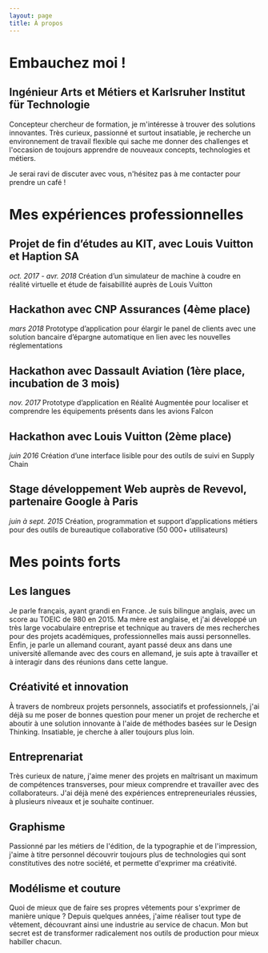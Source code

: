 ```yaml
---
layout: page
title: À propos
---
```

# Embauchez moi !
## Ingénieur Arts et Métiers et Karlsruher Institut für Technologie
Concepteur chercheur de formation, je m'intéresse à trouver des solutions innovantes. Très curieux, passionné et surtout insatiable, je recherche un environnement de travail flexible qui sache me donner des challenges et l'occasion de toujours apprendre de nouveaux concepts, technologies et métiers.

Je serai ravi de discuter avec vous, n'hésitez pas à me contacter pour prendre un café !


# Mes expériences professionnelles

## Projet de fin d’études au KIT, avec Louis Vuitton et Haption SA
*oct. 2017 - avr. 2018*
Création d’un simulateur de machine à coudre en réalité virtuelle et étude de faisabillité auprès de Louis Vuitton

## Hackathon avec CNP Assurances (4ème place)
*mars 2018*
Prototype d’application pour élargir le panel de clients avec une solution bancaire d’épargne automatique en lien avec les nouvelles réglementations

## Hackathon avec Dassault Aviation (1ère place, incubation de 3 mois)
*nov. 2017*
Prototype d’application en Réalité Augmentée pour localiser et comprendre les équipements présents dans les avions Falcon

## Hackathon avec Louis Vuitton (2ème place)
*juin 2016*
Création d’une interface lisible pour des outils de suivi en Supply Chain

## Stage développement Web auprès de Revevol, partenaire Google à Paris
*juin à sept. 2015*
Création, programmation et support d’applications métiers pour des outils de
bureautique collaborative (50 000+ utilisateurs)

# Mes points forts
## Les langues
Je parle français, ayant grandi en France. Je suis bilingue anglais, avec un score au TOEIC de 980 en 2015. Ma mère est anglaise, et j'ai développé un très large vocabulaire entreprise et technique au travers de mes recherches pour des projets académiques, professionnelles mais aussi personnelles. Enfin, je parle un allemand courant, ayant passé deux ans dans une université allemande avec des cours en allemand, je suis apte à travailler et à interagir dans des réunions dans cette langue.

## Créativité et innovation
À travers de nombreux projets personnels, associatifs et professionnels, j'ai déjà su me poser de bonnes question pour mener un projet de recherche et aboutir à une solution innovante à l'aide de méthodes basées sur le Design Thinking. Insatiable, je cherche à aller toujours plus loin.

## Entreprenariat
Très curieux de nature, j'aime mener des projets en maîtrisant un maximum de compétences transverses, pour mieux comprendre et travailler avec des collaborateurs. J'ai déjà mené des expériences entrepreneuriales réussies, à plusieurs niveaux et je souhaite continuer.

## Graphisme
Passionné par les métiers de l'édition, de la typographie et de l'impression, j'aime à titre personnel découvrir toujours plus de technologies qui sont constitutives des notre société, et permette d'exprimer ma créativité.

## Modélisme et couture
Quoi de mieux que de faire ses propres vêtements pour s'exprimer de manière unique ? Depuis quelques années, j'aime réaliser tout type de vêtement, découvrant ainsi une industrie au service de chacun. Mon but secret est de transformer radicalement nos outils de production pour mieux habiller chacun.
